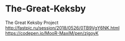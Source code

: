 # The-Great-Keksby
The Great Keksby Project
http://fastpic.ru/session/2018/0526/0TB9VgY6NK.html
https://codepen.io/MooR-MaxiM/pen/zjgoyK
